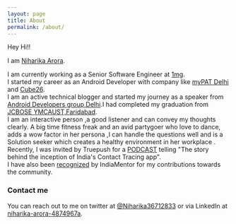 ```yaml
---
layout: page
title: About
permalink: /about/
---
```


Hey Hi!!

I am [Niharika Arora](https://www.linkedin.com/in/niharika-arora-4874967a/).

I am currently working as a Senior Software Engineer at [1mg](https://www.1mg.com/). <br/>
I started my career as an Android Developer with company like [myPAT Delhi](https://mypat.in/) and [Cube26](https://www.linkedin.com/company/cube26/). <br/>
I am an active technical blogger and started my journey as a speaker from [Android Developers group,Delhi](https://www.meetup.com/GDGNewDelhi/).I had completed my graduation from [JCBOSE YMCAUST,Faridabad](https://jcboseust.ac.in/).<br/>
I am an interactive person ,a good listener and can convey my thoughts clearly. A big time fitness freak and an avid partygoer who love to dance, adds a wow factor in her persona ,I can handle the questions well and is a Solution seeker which creates a healthy environment in her workplace .<br/>
Recently, I was invited by Truepush for a [PODCAST](https://www.truepush.com/blog/podcast-ep-9-the-story-behind-the-inception-of-indias-aarogya-setu-app/?fbclid=IwAR3AQK1TDyyUEZHHghHFHwR6hp7M0tFUdagfPi0dBtZMpWFeV3178c5zP6I) telling "The story behind the inception of India's Contact Tracing app".<br/>
I have also been [recognized](https://www.linkedin.com/posts/niharika-arora-4874967a_hardwork-rewards-sharingknowledge-activity-6696836835148132352-cAwq/) by IndiaMentor for my contributions towards the community.

### Contact me

You can reach out to me on twitter at [@Niharika36712833](https://twitter.com/Niharik36712833) or via LinkedIn at [niharika-arora-4874967a](https://www.linkedin.com/in/niharika-arora-4874967a/).
